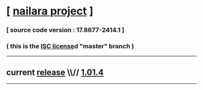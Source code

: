 
# [ [nailara project](http://www.nailara.net/) ]

### [ source code version : 17.8677-2414.1 ]

### ( this is the [ISC license](license)d "master" branch )
---
## current [release](https://github.com/anotherlink/nailara/releases) \\\\// [1.01.4](https://github.com/anotherlink/nailara/releases/tag/1.01.4)
---
